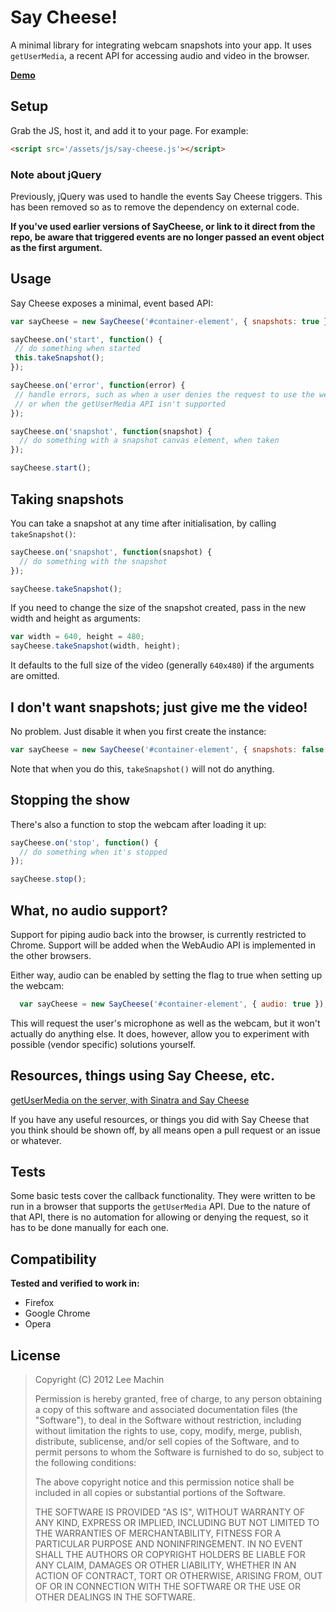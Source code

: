 Say Cheese!
===========
A minimal library for integrating webcam snapshots into your app. It uses `getUserMedia`, a recent API for
accessing audio and video in the browser.

[**Demo**](http://leemachin.github.com/say-cheese)

Setup
-----
Grab the JS, host it, and add it to your page. For example:

```html
<script src='/assets/js/say-cheese.js'></script>
```

### Note about jQuery

Previously, jQuery was used to handle the events Say Cheese
triggers. This has been removed so as to remove the dependency on
external code.

**If you've used earlier versions of SayCheese, or link to it direct
  from the repo, be aware that triggered events are no longer passed
  an event object as the first argument.**

Usage
-----

Say Cheese exposes a minimal, event based API:

```javascript
var sayCheese = new SayCheese('#container-element', { snapshots: true });

sayCheese.on('start', function() {
 // do something when started
 this.takeSnapshot();
});

sayCheese.on('error', function(error) {
 // handle errors, such as when a user denies the request to use the webcam,
 // or when the getUserMedia API isn't supported
});

sayCheese.on('snapshot', function(snapshot) {
  // do something with a snapshot canvas element, when taken
});

sayCheese.start();
```

Taking snapshots
----------------

You can take a snapshot at any time after initialisation, by calling
`takeSnapshot()`:

```javascript
sayCheese.on('snapshot', function(snapshot) {
  // do something with the snapshot
});

sayCheese.takeSnapshot();
```

If you need to change the size of the snapshot created, pass in the new width and height as arguments:

```javascript
var width = 640, height = 480;
sayCheese.takeSnapshot(width, height);
```

It defaults to the full size of the video (generally `640x480`) if the arguments are omitted.

I don't want snapshots; just give me the video!
-----------------------------------------------

No problem. Just disable it when you first create the instance:

```javascript
var sayCheese = new SayCheese('#container-element', { snapshots: false });
```

Note that when you do this, `takeSnapshot()` will not do anything.

Stopping the show
-----------------

There's also a function to stop the webcam after loading it up:

```javascript
sayCheese.on('stop', function() {
  // do something when it's stopped
});

sayCheese.stop();
```

What, no audio support?
-----------------------

Support for piping audio back into the browser, is currently restricted to Chrome. Support
will be added when the WebAudio API is implemented in the other browsers.

Either way, audio can be enabled by setting the flag to true when setting up the webcam:

```javascript
  var sayCheese = new SayCheese('#container-element', { audio: true });
```

This will request the user's microphone as well as the webcam, but it won't
actually do anything else. It does, however, allow you to experiment with
possible (vendor specific) solutions yourself.

Resources, things using Say Cheese, etc.
----------------------------------------

[getUserMedia on the server, with Sinatra and Say Cheese](http://blog.new-bamboo.co.uk/2012/11/23/getusermedia-on-the-server-with-sinatra-and-say-cheese)

If you have any useful resources, or things you did with Say Cheese
that you think should be shown off, by all means open a pull request
or an issue or whatever.


Tests
-----

Some basic tests cover the callback functionality. They were written
to be run in a browser that supports the `getUserMedia` API. Due to
the nature of that API, there is no automation for allowing or denying
the request, so it has to be done manually for each one.

Compatibility
-------------

**Tested and verified to work in:**

- Firefox
- Google Chrome
- Opera

License
-------

> Copyright (C) 2012 Lee Machin
>
> Permission is hereby granted, free of charge, to any person obtaining
> a copy of this software and associated documentation files (the
> "Software"), to deal in the Software without restriction, including
> without limitation the rights to use, copy, modify, merge, publish,
> distribute, sublicense, and/or sell copies of the Software, and to
> permit persons to whom the Software is furnished to do so, subject to
> the following conditions:
>
> The above copyright notice and this permission notice shall be
> included in all copies or substantial portions of the Software.
>
> THE SOFTWARE IS PROVIDED "AS IS", WITHOUT WARRANTY OF ANY KIND,
> EXPRESS OR IMPLIED, INCLUDING BUT NOT LIMITED TO THE WARRANTIES OF
> MERCHANTABILITY, FITNESS FOR A PARTICULAR PURPOSE AND
> NONINFRINGEMENT. IN NO EVENT SHALL THE AUTHORS OR COPYRIGHT HOLDERS BE
> LIABLE FOR ANY CLAIM, DAMAGES OR OTHER LIABILITY, WHETHER IN AN ACTION
> OF CONTRACT, TORT OR OTHERWISE, ARISING FROM, OUT OF OR IN CONNECTION
> WITH THE SOFTWARE OR THE USE OR OTHER DEALINGS IN THE SOFTWARE.

